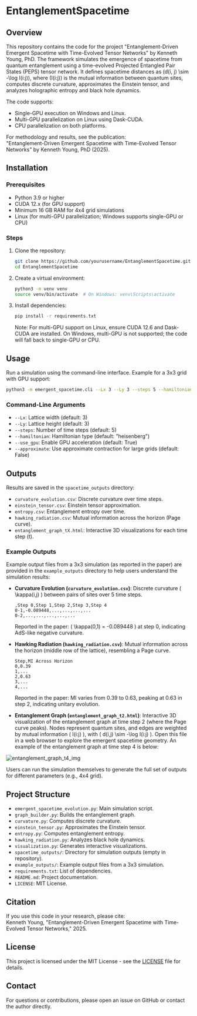 # EntanglementSpacetime

## Overview

This repository contains the code for the project "Entanglement-Driven Emergent Spacetime with Time-Evolved Tensor Networks" by Kenneth Young, PhD. The framework simulates the emergence of spacetime from quantum entanglement using a time-evolved Projected Entangled Pair States (PEPS) tensor network. It defines spacetime distances as \(d(i, j) \sim -\log I(i:j)\), where \(I(i:j)\) is the mutual information between quantum sites, computes discrete curvature, approximates the Einstein tensor, and analyzes holographic entropy and black hole dynamics.

The code supports:
- Single-GPU execution on Windows and Linux.
- Multi-GPU parallelization on Linux using Dask-CUDA.
- CPU parallelization on both platforms.

For methodology and results, see the publication:  
"Entanglement-Driven Emergent Spacetime with Time-Evolved Tensor Networks" by Kenneth Young, PhD (2025).

## Installation

### Prerequisites
- Python 3.9 or higher
- CUDA 12.x (for GPU support)
- Minimum 16 GB RAM for 4x4 grid simulations
- Linux (for multi-GPU parallelization; Windows supports single-GPU or CPU)

### Steps
1. Clone the repository:
   ```bash
   git clone https://github.com/yourusername/EntanglementSpacetime.git
   cd EntanglementSpacetime
   ```

2. Create a virtual environment:
   ```bash
   python3 -m venv venv
   source venv/bin/activate  # On Windows: venv\Scripts\activate
   ```

3. Install dependencies:
   ```bash
   pip install -r requirements.txt
   ```
   Note: For multi-GPU support on Linux, ensure CUDA 12.6 and Dask-CUDA are installed. On Windows, multi-GPU is not supported; the code will fall back to single-GPU or CPU.

## Usage

Run a simulation using the command-line interface. Example for a 3x3 grid with GPU support:
```bash
python3 -m emergent_spacetime.cli --Lx 3 --Ly 3 --steps 5 --hamiltonian heisenberg --use_gpu True
```

### Command-Line Arguments
- `--Lx`: Lattice width (default: 3)
- `--Ly`: Lattice height (default: 3)
- `--steps`: Number of time steps (default: 5)
- `--hamiltonian`: Hamiltonian type (default: "heisenberg")
- `--use_gpu`: Enable GPU acceleration (default: True)
- `--approximate`: Use approximate contraction for large grids (default: False)

## Outputs

Results are saved in the `spacetime_outputs` directory:
- `curvature_evolution.csv`: Discrete curvature over time steps.
- `einstein_tensor.csv`: Einstein tensor approximation.
- `entropy.csv`: Entanglement entropy over time.
- `hawking_radiation.csv`: Mutual information across the horizon (Page curve).
- `entanglement_graph_tX.html`: Interactive 3D visualizations for each time step \(t\).

### Example Outputs
Example output files from a 3x3 simulation (as reported in the paper) are provided in the `example_outputs` directory to help users understand the simulation results:

- **Curvature Evolution (`curvature_evolution.csv`)**: Discrete curvature \( \kappa(i,j) \) between pairs of sites over 5 time steps.
  ```
  ,Step 0,Step 1,Step 2,Step 3,Step 4
  0-1,-0.089448,...,...,...,...
  0-2,...,...,...,...,...
  ```
  Reported in the paper: \( \kappa(0,1) = -0.089448 \) at step 0, indicating AdS-like negative curvature.

- **Hawking Radiation (`hawking_radiation.csv`)**: Mutual information across the horizon (middle row of the lattice), resembling a Page curve.
  ```
  Step,MI Across Horizon
  0,0.39
  1,...
  2,0.63
  3,...
  4,...
  ```
  Reported in the paper: MI varies from 0.39 to 0.63, peaking at 0.63 in step 2, indicating unitary evolution.

- **Entanglement Graph (`entanglement_graph_t2.html`)**: Interactive 3D visualization of the entanglement graph at time step 2 (where the Page curve peaks). Nodes represent quantum sites, and edges are weighted by mutual information \( I(i:j) \), with \( d(i,j) \sim -\log I(i:j) \). Open this file in a web browser to explore the emergent spacetime geometry. An example of the entanglement graph at time step 4 is below:

![entanglement_graph_t4_img](https://github.com/user-attachments/assets/7323cafa-2c46-40f6-9bad-8d28c20ed0d0)

Users can run the simulation themselves to generate the full set of outputs for different parameters (e.g., 4x4 grid).

## Project Structure
- `emergent_spacetime_evolution.py`: Main simulation script.
- `graph_builder.py`: Builds the entanglement graph.
- `curvature.py`: Computes discrete curvature.
- `einstein_tensor.py`: Approximates the Einstein tensor.
- `entropy.py`: Computes entanglement entropy.
- `hawking_radiation.py`: Analyzes black hole dynamics.
- `visualization.py`: Generates interactive visualizations.
- `spacetime_outputs/`: Directory for simulation outputs (empty in repository).
- `example_outputs/`: Example output files from a 3x3 simulation.
- `requirements.txt`: List of dependencies.
- `README.md`: Project documentation.
- `LICENSE`: MIT License.

## Citation
If you use this code in your research, please cite:  
Kenneth Young, "Entanglement-Driven Emergent Spacetime with Time-Evolved Tensor Networks," 2025.

## License
This project is licensed under the MIT License - see the [LICENSE](LICENSE) file for details.

## Contact
For questions or contributions, please open an issue on GitHub or contact the author directly.
